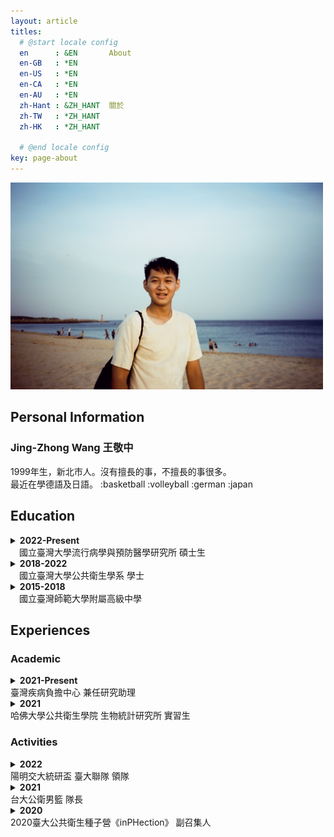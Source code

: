 ```yaml
---
layout: article
titles:
  # @start locale config
  en      : &EN       About
  en-GB   : *EN
  en-US   : *EN
  en-CA   : *EN
  en-AU   : *EN
  zh-Hant : &ZH_HANT  關於
  zh-TW   : *ZH_HANT
  zh-HK   : *ZH_HANT
 
  # @end locale config
key: page-about
---
```


<img src="IMG_5834.JPG" alt="Profile Picture" width="500"/>

## Personal Information
### Jing-Zhong Wang 王敬中
1999年生，新北市人。沒有擅長的事，不擅長的事很多。  
最近在學德語及日語。
:basketball :volleyball :german :japan

## Education
<details>
  <summary><b>2022-Present</b><br>&emsp;國立臺灣大學流行病學與預防醫學研究所 碩士生</summary>
    <p>
    &emsp;主修生物醫學統計與資料科學<br>
    &emsp;Master student of Biostatistics and Health Data Science<br>
    &emsp;&emsp;<i>Institute of Epidemiology and Prevent Medicine<br>
    &emsp;&emsp;National Taiwan University</i>
    </p>
</details>
<details>
  <summary><b>2018-2022</b><br>&emsp;國立臺灣大學公共衛生學系 學士</summary>
    <p>
    &emsp;主修生物統計與健康資訊<br>
    &emsp;Bachelor of Science in Public Health<br>
    &emsp;Specialized in Biostatistics and Health Data<br>
    &emsp;&emsp;<i>National Taiwan University</i>
    <ul>
    <li>生物統計學程  Biological Statistics Program</li>
    <li>傳染病學程 (主修流行病學) Infectious Diseases Program (Specialized in Epidemiology)</li>
    <li>健康大數據學程 Big Data in Health Program</li>
    </ul>
    </p>
</details>
<details>
  <summary><b>2015-2018</b><br>&emsp;國立臺灣師範大學附屬高級中學</summary>
    <p>
    &emsp;High School Diploma<br>
    &emsp;&emsp;<i>The Affiliated Senior High School of National Taiwan Normal University</i>
    </p>
</details>

## Experiences

### Academic
<details>
  <summary><b>2021-Present</b><br>
   臺灣疾病負擔中心 兼任研究助理
  </summary>
  <p>
  Learn on:
  <li> Disease burden
  <li> Data visualization using <i>R Shiny</i> and related packages
  <li> Disease burden research using <i>SAS</i> and <i>NHIRD</i>
  </p>
</details>
<details>
  <summary><b>2021</b><br>
   哈佛大學公共衛生學院 生物統計研究所 實習生
  </summary>
  <p>
  （大四上必修 公共衛生實習）<br>
  Work on Mediation analysis in high dimensional data
  
  </p>
</details>

### Activities
<details>
  <summary><b>2022</b><br>
   陽明交大統研盃 臺大聯隊 領隊
  </summary>
  <p>
  排球 亞軍 
  </p>
</details>
<details>
  <summary><b>2021</b><br>
   台大公衛男籃 隊長
  </summary>
  <p>
  2021 公衛盃 亞軍 
  </p>
</details>
<details>
  <summary><b>2020</b><br>
   2020臺大公共衛生種子營《inPHection》 副召集人
  </summary>
  <p>
  </p>
</details>

